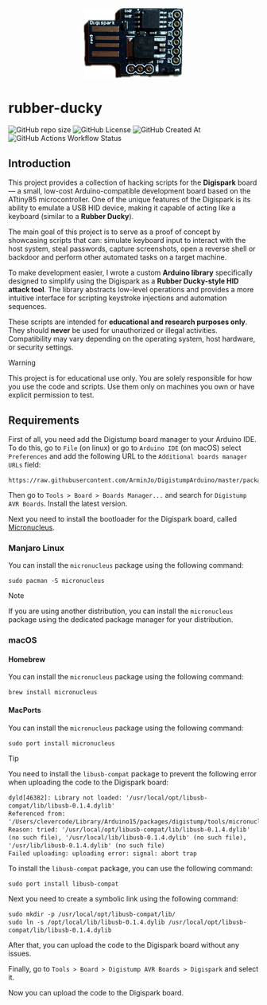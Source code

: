 <p align="center">
    <img src=".github/imgs/digispark.png" width="200">
</p>

# rubber-ducky

![GitHub repo size](https://img.shields.io/github/repo-size/AntonioBerna/rubber-ducky)
![GitHub License](https://img.shields.io/github/license/AntonioBerna/rubber-ducky)
![GitHub Created At](https://img.shields.io/github/created-at/antonioberna/rubber-ducky)
![GitHub Actions Workflow Status](https://img.shields.io/github/actions/workflow/status/AntonioBerna/rubber-ducky/build-examples.yml)

## Introduction

This project provides a collection of hacking scripts for the **Digispark** board — a small, low-cost Arduino-compatible development board based on the ATtiny85 microcontroller. One of the unique features of the Digispark is its ability to emulate a USB HID device, making it capable of acting like a keyboard (similar to a **Rubber Ducky**).

The main goal of this project is to serve as a proof of concept by showcasing scripts that can: simulate keyboard input to interact with the host system, steal passwords, capture screenshots, open a reverse shell or backdoor and perform other automated tasks on a target machine.

To make development easier, I wrote a custom **Arduino library** specifically designed to simplify using the Digispark as a **Rubber Ducky-style HID attack tool**. The library abstracts low-level operations and provides a more intuitive interface for scripting keystroke injections and automation sequences.

These scripts are intended for **educational and research purposes only**. They should **never** be used for unauthorized or illegal activities. Compatibility may vary depending on the operating system, host hardware, or security settings.

> [!WARNING]
> This project is for educational use only. You are solely responsible for how you use the code and scripts. Use them only on machines you own or have explicit permission to test.

## Requirements

First of all, you need add the Digistump board manager to your Arduino IDE.
To do this, go to `File` (on linux) or go to `Arduino IDE` (on macOS) select `Preferences` and add the following URL to the `Additional boards manager URLs` field:

```
https://raw.githubusercontent.com/ArminJo/DigistumpArduino/master/package_digistump_index.json
```

Then go to `Tools > Board > Boards Manager...` and search for `Digistump AVR Boards`. Install the latest version.

Next you need to install the bootloader for the Digispark board, called [Micronucleus](https://github.com/micronucleus/micronucleus).

### Manjaro Linux

You can install the `micronucleus` package using the following command:

```
sudo pacman -S micronucleus
```

> [!NOTE]
> If you are using another distribution, you can install the `micronucleus` package using the dedicated package manager for your distribution.

### macOS

#### Homebrew

You can install the `micronucleus` package using the following command:

```
brew install micronucleus
```

#### MacPorts

You can install the `micronucleus` package using the following command:

```
sudo port install micronucleus
````

> [!TIP]
> You need to install the `libusb-compat` package to prevent the following error when uploading the code to the Digispark board:
> ```
> dyld[46382]: Library not loaded: '/usr/local/opt/libusb-compat/lib/libusb-0.1.4.dylib'
> Referenced from: '/Users/clevercode/Library/Arduino15/packages/digistump/tools/micronucleus/2.6/micronucleus'
> Reason: tried: '/usr/local/opt/libusb-compat/lib/libusb-0.1.4.dylib' (no such file), '/usr/local/lib/libusb-0.1.4.dylib' (no such file), '/usr/lib/libusb-0.1.4.dylib' (no such file)
> Failed uploading: uploading error: signal: abort trap
> ````
> To install the `libusb-compat` package, you can use the following command:
> ```
> sudo port install libusb-compat
> ```
> Next you need to create a symbolic link using the following command:
> ```
> sudo mkdir -p /usr/local/opt/libusb-compat/lib/
> sudo ln -s /opt/local/lib/libusb-0.1.4.dylib /usr/local/opt/libusb-compat/lib/libusb-0.1.4.dylib
> ```
> After that, you can upload the code to the Digispark board without any issues.

Finally, go to `Tools > Board > Digistump AVR Boards > Digispark` and select it.

Now you can upload the code to the Digispark board.
